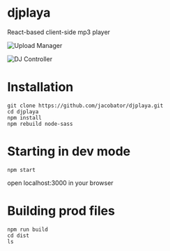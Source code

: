 # djplaya
React-based client-side mp3 player

![Upload Manager](https://raw.githubusercontent.com/jacobator/bsa-tooling-task/master/screenshots/loader.png)

![DJ Controller](https://raw.githubusercontent.com/jacobator/bsa-tooling-task/master/screenshots/contoller.png)

# Installation
```
git clone https://github.com/jacobator/djplaya.git
cd djplaya
npm install
npm rebuild node-sass
```

# Starting in dev mode
```
npm start
```
open localhost:3000 in your browser

# Building prod files
```
npm run build
cd dist
ls
```
